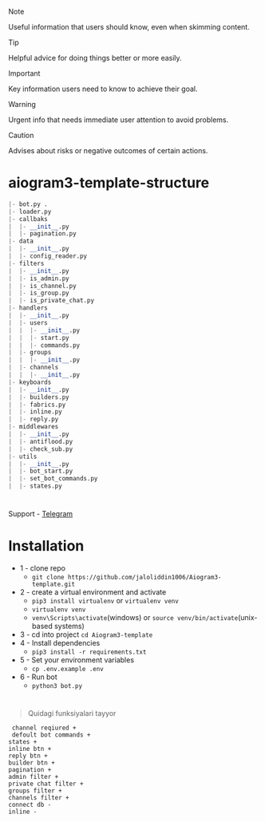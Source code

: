 > [!NOTE]
> Useful information that users should know, even when skimming content.

> [!TIP]
> Helpful advice for doing things better or more easily.

> [!IMPORTANT]
> Key information users need to know to achieve their goal.

> [!WARNING]
> Urgent info that needs immediate user attention to avoid problems.

> [!CAUTION]
> Advises about risks or negative outcomes of certain actions.


 # aiogram3-template-structure

```python
|- bot.py .
|- loader.py
|- callbaks
|  |- __init__.py
|  |- pagination.py
|- data
|  |- __init__.py
|  |- config_reader.py
|- filters
|  |- __init__.py
|  |- is_admin.py
|  |- is_channel.py
|  |- is_group.py
|  |- is_private_chat.py
|- handlers
|  |- __init__.py
|  |- users
|  |  |- __init__.py
|  |  |- start.py
|  |  |- commands.py
|  |- groups
|  |  |- __init__.py
|  |- channels
|  |  |- __init__.py
|- keyboards 
|  |- __init__.py
|  |- builders.py
|  |- fabrics.py
|  |- inline.py
|  |- reply.py
|- middlewares
|  |- __init__.py
|  |- antiflood.py
|  |- check_sub.py
|- utils
|  |- __init__.py
|  |- bot_start.py
|  |- set_bot_commands.py
|  |- states.py
```
#

Support  - <a href="https://t.me/Jaloliddin_Mamatmusayev">Telegram</a><br>

# Installation
* 1 - clone repo 
   - ```git clone https://github.com/jaloliddin1006/Aiogram3-template.git```
* 2 - create a virtual environment and activate
  - ```pip3 install virtualenv``` or ```virtualenv venv```
  - ```virtualenv venv```
  - ```venv\Scripts\activate```(windows) or ```source venv/bin/activate```(unix-based systems)
* 3 - cd into project ```cd Aiogram3-template```
* 4 - Install dependencies
  - ```pip3 install -r requirements.txt```
* 5 - Set your environment variables
  - ```cp .env.example .env```
* 6 - Run bot
  - ```python3 bot.py```


#

> Quidagi funksiyalari tayyor
```
 channel reqiured +
 defoult bot commands +
states +
inline btn +
reply btn +
builder btn +
pagination +
admin filter +
private chat filter +
groups filter +
channels filter +
connect db -
inline -
```